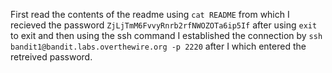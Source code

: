 First read the contents of the readme using `cat README` from which I recieved the password `ZjLjTmM6FvvyRnrb2rfNWOZOTa6ip5If` after using `exit` to exit and then using the ssh command I established the connection by `ssh bandit1@bandit.labs.overthewire.org -p 2220` after I which entered the retreived password.

